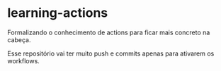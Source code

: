 # learning-actions
Formalizando o conhecimento de actions para ficar mais concreto na cabeça.  

Esse repositório vai ter muito push e commits apenas para ativarem os workflows.  